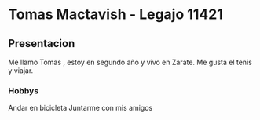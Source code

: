 # Tomas Mactavish - Legajo 11421
## Presentacion
Me llamo Tomas , estoy en segundo año y vivo en Zarate. Me gusta el tenis y viajar.
### Hobbys
Andar en bicicleta
Juntarme con mis amigos
